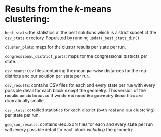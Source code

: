 # Results from the _k_-means clustering:

```best_stats```: the statistics of the best solutions which is a strict subset of the ```csv_stats``` directory. Populated by running ```update_best_stats_dir()```.

```cluster_plots```: maps for the cluster results per state per run.

```congressional_district_plots```: maps for the congressional districts per state.

```csv_means```: csv files containing the mean pairwise distances for the real districts and our solution per state per run.

```csv_results```: contains CSV files for each and every state per run with every possible detail for each block _except_ the geometry. This version of the results exists because if we do not need  the geometry these files are dramatically smaller.

```csv_stats```: detailled statistics for each district (both real and our clustering) per state per run.

```geojson_results```: contains GeoJSON files for each and every state per run with every possible detail for each block _including_ the geometry. 
